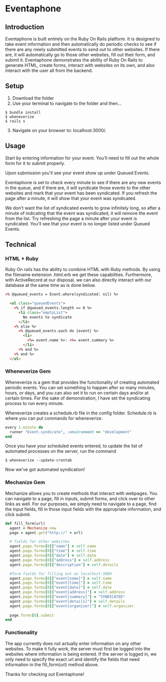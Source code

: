 # Eventaphone

## Introduction
Eventaphone is built entirely on the Ruby On Rails platform. It is designed to take event information and then automatically do periodic checks to see if there are any newly submitted events to send out to other websites. If there are, it will automatically go to those other websites, fill out their form, and submit it. Eventaphone demonstrates the ability of Ruby On Rails to generate HTML, create forms, interact with websites on its own, and also interact with the user all from the backend.

## Setup
1. Download the folder
2. Use your terminal to navigate to the folder and then...
```
$ bundle install
$ wheneverize
$ rails s
```
3. Navigate on your browser to: localhost:3000/.

## Usage
Start by entering information for your event. You'll need to fill out the whole form for it to submit properly. 

Upon submission you'll see your event show up under Queued Events. 

Eventaphone is set to check every minute to see if there are any new events in the queue, and if there are, it will syndicate those events to the other websites and mark that your event has been syndicated. If you refresh the page after a minute, it will show that your event was syndicated.

We don't want the list of syndicated events to grow infinitely long, so after a minute of indicating that the event was syndicated, it will remove the event from the list. Try refreshing the page a minute after your event is syndicated. You'll see that your event is no longer listed under Queued Events.

## Technical
### HTML + Ruby
Ruby On rails has the ability to combine HTML with Ruby methods. By using the filename extension .html.erb we get these capabilities. Furthermore, with ActiveRecord at our disposal, we can also directly interact with our database at the same time as is done below.
```html
<% @queued_events = Event.where(syndicated: nil) %>

  <ul class="queuedEvents">
    <% if @queued_events.length == 0 %>
      <li class="emptyList">
        No events to syndicate
      </li>
    <% else %>
      <% @queued_events.each do |event| %>
        <li>
          <%= event.name %>: <%= event.summary %>
        </li>
      <% end %>
    <% end %>
  </ul>
```
### Wheneverize Gem
Wheneverize is a gem that provides the functionality of creating automated periodic events. You can set something to happen after so many minutes, hours, or days, and you can also set it to run on certain days and/or at certain times. For the sake of demonstration, I have set the syndicating process to run every minute. 

Wheneverize creates a schedule.rb file in the config folder. Schedule.rb is where you can put commands for wheneverize. 
```ruby
every 1.minute do
  runner "Event.syndicate", :environment => "development"
end
```
Once you have your scheduled events entered, to update the list of automated processes on the server, run the command
```
$ wheneverize --update-crontab
```
Now we've got automated syndication!
### Mechanize Gem
Mechanize allows you to create methods that interact with webpages. You can navigate to a page, fill in inputs, submit forms, and click over to other links as well. For our purposes, we simply need to navigate to a page, find the input fields, fill in those input fields with the appropriate information, and click submit.
```ruby
def fill_form(url)
  agent = Mechanize.new
  page = agent.get("http://" + url)

  # fields for other websites
  agent.page.forms[0]["name"] = self.name
  agent.page.forms[0]["time"] = self.time
  agent.page.forms[0]["date"] = self.date
  agent.page.forms[0]["address"] = self.address
  agent.page.forms[0]["description"] = self.details

  #form fields for filling out on localhost:3000
  agent.page.forms[0]["event[name]"] = self.name
  agent.page.forms[0]["event[time]"] = self.time
  agent.page.forms[0]["event[date]"] = self.date
  agent.page.forms[0]["event[address]"] = self.address
  agent.page.forms[0]["event[summary]"] = "SYNDICATED"
  agent.page.forms[0]["event[details]"] = self.details
  agent.page.forms[0]["event[organizer]"] = self.organizer
  
  page.forms[0].submit 
end
```
### Functionality
The app currently does not actually enter information on any other websites. To make it fully work, the server must first be logged into the websites where information is being entered. If the server is logged in, we only need to specify the exact url and identify the fields that need information in the fill_form(url) method above.

Thanks for checking out Eventaphone!


